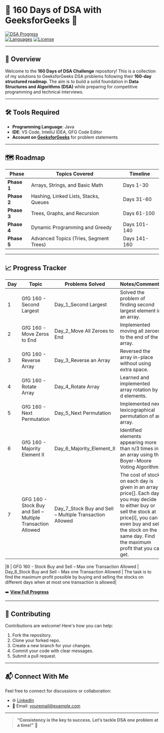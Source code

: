 # 🌟 160 Days of DSA with GeeksforGeeks 🚀  

[![DSA Progress](https://img.shields.io/badge/DSA-Progress-green)](#)  
[![Languages](https://img.shields.io/badge/Language-Java-blue)](#)
[![License](https://img.shields.io/github/license/amitkumardemo/160-days-of-dsa)](#)

---

## 📌 **Overview**

Welcome to the **160 Days of DSA Challenge** repository! This is a collection of my solutions to GeeksforGeeks DSA problems following their **160-day structured roadmap**. The aim is to build a solid foundation in **Data Structures and Algorithms (DSA)** while preparing for competitive programming and technical interviews.

---

## 🛠️ **Tools Required**

- **Programming Language**: Java 
- **IDE**: VS Code, IntelliJ IDEA, GFG Code Editor 
- **Account on [GeeksforGeeks](https://www.geeksforgeeks.org/user/lbgofficicwfy/)** for problem statements  

---

## 🗺️ **Roadmap**

| **Phase**          | **Topics Covered**                  | **Timeline**       |  
|---------------------|-------------------------------------|--------------------|  
| **Phase 1**        | Arrays, Strings, and Basic Math     | Days 1-30          |  
| **Phase 2**        | Hashing, Linked Lists, Stacks, Queues | Days 31-60         |  
| **Phase 3**        | Trees, Graphs, and Recursion        | Days 61-100        |  
| **Phase 4**        | Dynamic Programming and Greedy      | Days 101-140       |  
| **Phase 5**        | Advanced Topics (Tries, Segment Trees) | Days 141-160       |  

---
## 📈 **Progress Tracker**

| **Day** | **Topic**                | **Problems Solved**          | **Notes/Comments**                      |  
|---------|--------------------------|------------------------------|-----------------------------------------|  
| 1       | GfG 160 - Second Largest  | Day_1_Second Largest  | Solved the problem of finding second largest element in an array. |  
| 2       | GfG 160 - Move Zeros to End | Day_2_Move All Zeroes to End | Implemented moving all zeroes to the end of the array. |  
| 3       | GfG 160 - Reverse Array  | Day_3_Reverse an Array | Reversed the array in-place without using extra space. |  
| 4       | GfG 160 - Rotate Array   | Day_4_Rotate Array    | Learned and implemented array rotation by d elements. |  
| 5       | GfG 160 - Next Permutation |Day_5_Next Permutation | Implemented next lexicographical permutation of an array. |
| 6 | GfG 160 - Majority Element II | Day_6_Majority_Element_II | Identified elements appearing more than n/3 times in an array using the Boyer-Moore Voting Algorithm. |
|7 | GFG 160 - Stock Buy and Sell – Multiple Transaction Allowed  | Day_7_Stock Buy and Sell – Multiple Transaction Allowed |  The cost of stock on each day is given in an array price[]. Each day you may decide to either buy or sell the stock at price[i], you can even buy and sell the stock on the same day. Find the maximum profit that you can get. |

|8 | GFG 160 - Stock Buy and Sell – Max one Transaction Allowed | Day_8_Stock Buy and Sell – Max one Transaction Allowed | The task is to find the maximum profit possible by buying and selling the stocks on different days when at most one transaction is allowed|

                    




➡️ **[View Full Progress](https://www.geeksforgeeks.org/user/lbgofficicwfy/)**

---

## 🤝 **Contributing**

Contributions are welcome! Here's how you can help:  
1. Fork the repository.  
2. Clone your forked repo.  
3. Create a new branch for your changes.  
4. Commit your code with clear messages.  
5. Submit a pull request.  

---



## 📬 **Connect With Me**

Feel free to connect for discussions or collaboration:  
- 🌐 [LinkedIn](https://www.linkedin.com/in/amit-kumar-686196225/)  
- 📧 Email: [youremail@example.com](mailto:amitk25783@gmail.com)  

---

> **“Consistency is the key to success. Let’s tackle DSA one problem at a time!”** 🌟
